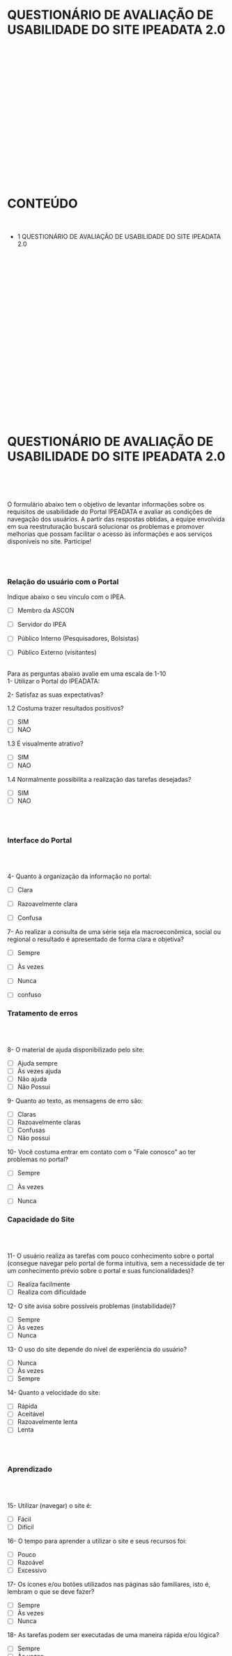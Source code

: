 
<br>
<br>
<br>
<br>
<br>
<br>
<br>
<br>

# QUESTIONÁRIO DE AVALIAÇÃO DE USABILIDADE DO SITE IPEADATA 2.0
<br>
<br>
<br>
<br>
<br>
<br>
<br>
<br>
<br>
<br>
<br>
<br>
<br>
<br>
<br>
<br>
<br>
<br>

# CONTEÚDO


<br>

* 1  QUESTIONÁRIO DE AVALIAÇÃO DE USABILIDADE DO SITE IPEADATA 2.0

 
<br>
<br>
<br>
<br>
<br>
<br>
<br>
<br>
<br>
<br>
<br>
<br>
<br>
<br>
<br>
<br>
<br>
<br>
<br>
<br>
<br>
<br>

#  QUESTIONÁRIO DE AVALIAÇÃO DE USABILIDADE DO SITE IPEADATA 2.0

<br>
<br>
<br>
   
  O formulário abaixo tem o objetivo de levantar informações sobre os requisitos de usabilidade do Portal IPEADATA e avaliar as condições de navegação dos usuários. A partir das respostas obtidas, a equipe envolvida em sua reestruturação buscará solucionar os  problemas e promover melhorias que possam facilitar o acesso às informações e aos serviços disponíveis no site. Participe!
<br>
<br>
<br>
<br>

### Relação do usuário com o Portal

 Indique abaixo o seu vínculo com o IPEA.
- [ ] Membro da ASCON
- [ ] Servidor do IPEA
- [ ] Público Interno (Pesquisadores, Bolsistas)
- [ ] Público Externo (visitantes)


<br>
 Para as perguntas abaixo avalie em uma escala de 1-10 <br>
1- Utilizar o Portal do IPEADATA:<br>
                                                                   
2- Satisfaz as suas expectativas?	<br>  


  1.2 Costuma trazer resultados positivos?		   <br>                    
- [ ] SIM <br>
- [ ] NAO <br>

 1.3 É visualmente atrativo?	  <br>
- [ ] SIM <br>
- [ ] NAO <br>

 1.4 Normalmente possibilita a realização das tarefas desejadas?   <br>
- [ ] SIM <br>
- [ ] NAO <br>
<br>
<br>


### Interface do Portal
  
<br>
<br>

4- Quanto à organização da informação no portal:
- [ ] Clara 
- [ ] Razoavelmente clara 
- [ ] Confusa   


7- Ao realizar a consulta de uma série seja ela macroeconômica, social ou regional o resultado é apresentado de forma clara e objetiva?

- [ ] Sempre 
- [ ] Às vezes 
- [ ] Nunca 
- [ ] confuso


 ### Tratamento de erros
 <br>
<br>


 8- O material de ajuda disponibilizado pelo site:
- [ ] Ajuda sempre 
- [ ] Às vezes ajuda 
- [ ] Não ajuda 
- [ ] Não Possui

9- Quanto ao texto, as mensagens de erro são:

- [ ] Claras 
- [ ] Razoavelmente claras 
- [ ] Confusas 
- [ ] Não possui

10- Você costuma entrar em contato com o "Fale conosco" ao ter problemas no portal?

- [ ] Sempre 
- [ ] Às vezes 
- [ ] Nunca


 ### Capacidade do Site
 <br>
 <br>


 11- O usuário realiza as tarefas com pouco conhecimento sobre o portal (consegue navegar pelo portal de forma intuitiva, sem a necessidade de ter um conhecimento prévio sobre o portal e suas funcionalidades)?
 
- [ ] Realiza facilmente 
- [ ] Realiza com dificuldade 

12- O site avisa sobre possíveis problemas (instabilidade)?
 - [ ] Sempre 
 - [ ] Às vezes 
 - [ ] Nunca 
  
13- O uso do site depende do nível de experiência do usuário?
- [ ]  Nunca 
- [ ]  Às vezes 
- [ ]  Sempre 
 
14- Quanto a velocidade do site:

- [ ]  Rápida 
- [ ]  Aceitável 
- [ ]  Razoavelmente lenta 
- [ ]  Lenta 

<br>
<br>

###  Aprendizado

<br>
<br>

15- Utilizar (navegar) o site é:
- [ ] Fácil 
- [ ] Difícil 

16- O tempo para aprender a utilizar o site e seus recursos foi:

- [ ] Pouco 
- [ ] Razoável 
- [ ] Excessivo 

17- Os ícones e/ou botões utilizados nas páginas são familiares, isto é, lembram o que se deve fazer?

- [ ] Sempre 
- [ ] Às vezes 
- [ ] Nunca 

18- As tarefas podem ser executadas de uma maneira rápida e/ou lógica?

- [ ] Sempre 
- [ ] Às vezes 
- [ ] Nunca 

19- Para gerar alguma série no portal, o processo é simples e objetivo?

- [ ] Sempre 
- [ ] Às vezes 
- [ ] Nunca
 
 
 Observações
Para as questões respondidas de forma não satisfatória, deixe aqui suas sugestões ou críticas construtivas!


         
|----------------------------------------------------------------------------------------------------------------------
|    
|
| 
|
| ----------------------------------------------------------------------------------------------------------------------
    
 
###  Referências
[ Questionário utilizado como de Base](https://escola.mpu.mp.br/formulario-de-usabilidade)

